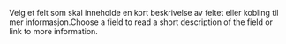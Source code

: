<span data-ttu-id="ef328-101">Velg et felt som skal inneholde en kort beskrivelse av feltet eller kobling til mer informasjon.</span><span class="sxs-lookup"><span data-stu-id="ef328-101">Choose a field to read a short description of the field or link to more information.</span></span>
